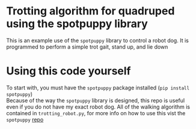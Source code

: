 # Trotting algorithm for quadruped using the spotpuppy library
This is an example use of the `spotpuppy` library to control a robot dog. It is programmed to perform a simple trot gait, stand up, and lie down
# Using this code yourself
To start with, you must have the `spotpuppy` package installed (`pip install spotpuppy`) \
Because of the way the `spotpuppy` library is designed, this repo is useful even if you do not have my exact robot dog. All of the walking algorithm is contained in `trotting_robot.py`, for more info on how to use this vist the `spotpuppy` [repo](https://github.com/JoshPattman/spotpuppy)